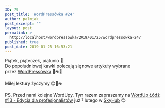 ```yaml
---
ID: 79
post_title: 'WordPressówka #24'
author: palmiak
post_excerpt: ""
layout: post
permalink: >
  http://localhost/wordpressowka/2019/01/25/wordpressowka-24/
published: true
post_date: 2019-01-25 16:53:21
---
```

<!-- wp:paragraph -->
<p> Piątek, piąteczek, piątunio&nbsp;🤪<br>Do popołudniowej kawki polecają się nowe artykuły wybrane przez&nbsp;<a href="https://www.facebook.com/wordpressowka/?__tn__=K-R&amp;eid=ARBZWY0j4G81M5MJnEUczdYd51WcXeRpcbJYyjkgusT7ecGP1PedhNDDff5oVx0WJ07MGGAWYvDCArm3&amp;fref=mentions&amp;__xts__%5B0%5D=68.ARCjoPC92oRiQS0rvglbqfjh0p73DcR9zKHVPx4gi9EjWGxeGGk3hdLJ8aSJXeiUW17HPv97_CqVkQdeULrfTPn-95boglrVGKXzYOEnco72ObzL0_l0_5Pnu6wjguxpw1-znmcmgER6eaxae3HBftswybVl5pi4kDOhELz9ZZJn7bXnJAwMcUf3gExHUBS4nusynxyP2nlmCGKF6XymaPFtp6BsbvN61eaBlLt_QK-sG_ZJTUSX0MZPAHSQNuVBFylVoCgIs8ksOvGqoy-i0izeZ2N5t7-EyVhhLo64RfKEdMe7tmtDJ1-5JwEuAe7UlHjusS9Muv0gOpOHlVN1Yo-ppr9J">WordPressówka</a>&nbsp;🦉☕😍 </p>
<!-- /wp:paragraph -->

<!-- wp:acf/owl-link {"id":"block_5c6983a5e646f","data":{"field_5c5706bb6e493":"\u003cp\u003eNa start bardzo ciekawy wywiad z bardzo popularną postacią w świecie WordPressa, Alainem Schlesserem. Na co dzień jest WordPress developerem, specjalizuje się w WP CLI i nadzoruje prace nad Gutenbergiem. \u003c/p\u003e","field_5c5706f36e494":{"title":"Savvii Spotlight: Alain Schlesser [interview]","url":"https://www.savvii.com/blog/savvii-spotlight-alain-schlesser-interview/?fbclid=IwAR3Bc_Ex5kIN5ZNoBpOqL99O2cr-29il80zqYbpBc546xBCRIqz2sr_ul4A","target":""}},"name":"acf/owl-link","align":"","mode":"preview"} /-->

<!-- wp:acf/owl-link {"id":"block_5c6984b1e6470","data":{"field_5c5706bb6e493":"\u003cp\u003eGłównym newsem w tym tygodniu była zmiana CEO w Yoast. Joost de Valk zrezygnował z tej funkcji, na jego miejscu pojawiła się \u003ca href=\u0022https://l.facebook.com/l.php?u=https%3A%2F%2Fmarieke.blog%2Fi-am-the-new-ceo-of-yoast%2F%3Ffbclid%3DIwAR3EPUB3KM7mH4ElBS9QFYnNmKqsZekuw6n5PBCiXsLK3IC2x5IwO9EHbnY\u0026amp;h=AT14Xnh1jr5vHQMXWKcfror2-AfPzCM-kl3Y0Gkw2Yryae09FvK_xGOqrmNgt-SOIKlZxDq-SFC9aCIvq1o0ls9N_qMn5vtuEOEIEm_ZwX2g5mo_DW5msQeZAw160Tww0th-tK67UU6YRbdEAyeHkTTTe1RXtzwTXGY7jkNfnLYWiz4bdqm2jCgckttA6FdCFYxNcnQCjalUgbAfcxmCjXXQF94D6qx\u002d\u002dxoWAUkWgQMSEGfZcGoENHFfLmzHj7z7cRnTfOK-mjpN0ErZ7EFGU08tITKi5OeybRKj6kBzPJcaRBK-QDwkXQL7iTfRCDA1CN6Y4IyVAjd5LrhpPsPMCRzSdjx3JrqcaEv4SPHKT98CTExW-1H6SGri4ez2j40EedDi960yN8ztO11XmeVpetVGPSXsK2g9vld95AL3ol3TNAmk65Jx5XwbCavWHPBJCMrdGS87ZJah4W-Vi7CzJpMybCgtX6-Pzo39613P2pJgfVz2O5IZzkl2OAYhX_9BD3nrlVc2ICy_gTUE-NIORBmczqeDVO58REVzp7WMgJSbOhZAwJCHszUpcsvG-lvKBm8di_esM6XKmzDuP9ItTUVDWkjBHTWmjMT0i4B6t2phSq-PTgBc91S6Hssr-5i01ePQgQ\u0022\u003eMarieke van de Rakt\u003c/a\u003e. \u003c/p\u003e","field_5c5706f36e494":{"title":"Stepping “down” at Yoast","url":"https://joost.blog/stepping-down-at-yoast/?fbclid=IwAR3vGRK1QjcQuKxkpeMiynPhV2hEO7gNNZFHnf4voKdTJmmWofDd8UQNxOw","target":""}},"name":"acf/owl-link","align":"","mode":"preview"} /-->

<!-- wp:acf/owl-link {"id":"block_5c698500e6471","data":{"field_5c5706bb6e493":"\u003cp\u003eGutenberg rozwija się dalej, tutaj zobaczycie mapę dla 2 fazy, która mocno skupi się na widgetach:\u003c/p\u003e","field_5c5706f36e494":{"title":"Roadmap","url":"https://wordpress.org/about/roadmap/?fbclid=IwAR3W0rQGhatunH9qJbcF4g2aO_cfL9o6O8Sf271r_iTgXaJ8k1SWkn2kh0w","target":""}},"name":"acf/owl-link","align":"","mode":"preview"} /-->

<!-- wp:acf/owl-link {"id":"block_5c69851de6472","data":{"field_5c5706bb6e493":"\u003cp\u003eUbiegły weekend był bardzo stresujący dla zespołu WPML - niestety lukę w bezpieczeństwie wykorzystał hacker... co się wydarzyło i jaka jest sytuacja znajdziecie informację tutaj:\u003c/p\u003e","field_5c5706f36e494":{"title":"WPML Website Hacked, Customer Emails Compromised","url":"https://wptavern.com/wpml-website-hacked-customer-emails-compromised?fbclid=IwAR3Prtf4BkMmq72nMKjrJVBLbspAZh4EHmpZ466RYBXdhsEduNaQpNeVEG8","target":""}},"name":"acf/owl-link","align":"","mode":"preview"} /-->

<!-- wp:acf/owl-link {"id":"block_5c698548e6473","data":{"field_5c5706bb6e493":"\u003cp\u003eDo testowania jest już dostępna wersja WordPressa 5.1 Beta 2:\u003c/p\u003e","field_5c5706f36e494":{"title":"WordPress 5.1 Beta 2","url":"https://wordpress.org/news/2019/01/wordpress-5-1-beta-2/?fbclid=IwAR2gk1yMIqojST5wIaYFb-44nxBBD3WTaREOpmfa3ZgKQfjZbJkO8sWVEXQ","target":""}},"name":"acf/owl-link","align":"","mode":"preview"} /-->

<!-- wp:acf/owl-link {"id":"block_5c69856ee6474","data":{"field_5c5706bb6e493":"\u003cp\u003eOfiarą wykorzystania luki w bezpieczeństwie padł również FreshMail, a konkretnie jego klienci. Dokładniej o sytuacji przeczytacie tutaj: \u003c/p\u003e","field_5c5706f36e494":{"title":"Freshmail upublicznił dane 1000+ klientów. Poinformował UODO, ale nie ofiary","url":"https://l.facebook.com/l.php?u=https%3A%2F%2Fniebezpiecznik.pl%2Fpost%2Ffreshmail-wyciek-1100-danych-klientow%2F%3Ffbclid%3DIwAR0hU9w8rIqag-owKGOMuimbGKe6e-2wVAkXZIDRaiG5rY-9IFJHJyuCWIE\u0026h=AT25WQTKfjjwiQslMEnY1p_vu_G4KhOi9DEFTXFeHkoxQXC7VNOyvgc-E-LSWbJ_l6Oojfd1nSdsnwfL_iK7I-aS3nK33XP_PTCPXh-IISZtAkx9xAbeHXiZpSDvsSY-IxjdLNQChqHRG_iK7ouGkb_ed_lSlw2RgeGwB1te8vQjfnTD9P9YdpCBtVq34mbCdSpOSA7DBEejy5YXxGuULsMt0cDrXut2S3RiiKefGHHzGyLGgbbutdYIueAd0NCRWNZtXilOnR-dvGKJLDnoimMqWeq0BwN109EAuyriE18JlW0fd9wL-HsfmVF2auDHEliv1PPaR7yDk_iwx07u6pX_r9yeVawlgX6F3s_ccYAdItNjOzUatyWomjUCOQIbMIr0BWF3DEehCR8qbutVXPuN88rGx0Ocz2gUa9-ZgtqZ3VENG28XtmZ1k6XQiCREcnblvT7XIhzq3Q9s347fI_30wJWeRNIUfTO__Kq0JJ_jItxYF3pSvPrj2N_nC46H7xSpw2RZd5U-KDaNP56GOBk2ZhjwLIjcW0udcdZ-pZOq1Hxk5ryGnmKvR0zSS3ISDxfFSI2-G1L28mraQ48L81Sib-e2gMNYFR17D1Bgbad_BSXbv5DqjDd1N2g-OK-G-AbQXQ","target":""}},"name":"acf/owl-link","align":"","mode":"preview"} /-->

<!-- wp:acf/owl-link {"id":"block_5c698595e6475","data":{"field_5c5706bb6e493":"\u003cp\u003eJeżeli piszecie swoje teksty w języku angielskim na pewno przydadzą Wam się pluginy do sprawdzania poprawności gramatyki:\u003c/p\u003e","field_5c5706f36e494":{"title":"Best Grammar Checker Tools for Writing and WordPress","url":"https://kinsta.com/blog/grammar-checker-tools/?fbclid=IwAR3Z4KzyX1g265Si78ztKKjyPAdy8gdYCtLOr6IVmN-AL2_yJk1Id1kcnUM","target":""}},"name":"acf/owl-link","align":"","mode":"preview"} /-->

<!-- wp:acf/owl-link {"id":"block_5c6985e5e6476","data":{"field_5c5706bb6e493":"\u003cp\u003eUżytkowników WooCommerce może zaciekawić nowa aplikacja:\u003c/p\u003e","field_5c5706f36e494":{"title":"Try the New WooCommerce Mobile App for Key Metrics, Order Look-Up, and Notifications – Cha-ching!","url":"https://woocommerce.com/posts/try-the-new-woocommerce-mobile-app-for-key-metrics-order-look-up-and-notifications-cha-ching/?fbclid=IwAR2SPEbJrIqyquIwPUUv2gS1Kn9BobnnorzM8wa-KA1OC27D2JjaCpy4oU4","target":""}},"name":"acf/owl-link","align":"","mode":"preview"} /-->

<!-- wp:acf/owl-link {"id":"block_5c69860fe6477","data":{"field_5c5706bb6e493":"\u003cp\u003eTutaj znajdziecie instrukcję jak w prosty sposób dodać możliwość uploadu załączników (obrazków, dokumentów, etc) do komentarzy w WordPressie:\u003c/p\u003e","field_5c5706f36e494":{"title":"How to Let Users Upload Comment Images in WordPress (\u0026amp; Attachments Too)","url":"https://themeisle.com/blog/attach-comment-images-wordpress/?fbclid=IwAR2XRCQ4J3eiW9ISm4VHcwgyw7JB-C76ubQVW7wUdbHgOQjSz9lfjb__D4A","target":""}},"name":"acf/owl-link","align":"","mode":"preview"} /-->

<!-- wp:paragraph -->
<p> Miłej lektury życzymy&nbsp;😍🦉☕ </p>
<!-- /wp:paragraph -->

<!-- wp:paragraph -->
<p>

PS. Przed nami kolejne WordUpy. Tym razem zapraszamy na&nbsp;<a href="https://www.facebook.com/events/776659659355687/?acontext=%7B%22source%22%3A3%2C%22source_newsfeed_story_type%22%3A%22regular%22%2C%22action_history%22%3A%22%5B%7B%5C%22surface%5C%22%3A%5C%22newsfeed%5C%22%2C%5C%22mechanism%5C%22%3A%5C%22feed_story%5C%22%2C%5C%22extra_data%5C%22%3A%5B%5D%7D%5D%22%2C%22has_source%22%3Atrue%7D&amp;source=3&amp;source_newsfeed_story_type=regular&amp;action_history=%5B%7B%22surface%22%3A%22newsfeed%22%2C%22mechanism%22%3A%22feed_story%22%2C%22extra_data%22%3A%5B%5D%7D%5D&amp;has_source=1&amp;__tn__=K-R&amp;eid=ARAIcj4gW0wuMCHjtBSKKORJJeChnIXdOFzj5RmTLmIk-qNpQgcvXgbL-B2Sh-8Sw_yyCf7iIJD3UgWR&amp;fref=mentions&amp;__xts__%5B0%5D=68.ARCjoPC92oRiQS0rvglbqfjh0p73DcR9zKHVPx4gi9EjWGxeGGk3hdLJ8aSJXeiUW17HPv97_CqVkQdeULrfTPn-95boglrVGKXzYOEnco72ObzL0_l0_5Pnu6wjguxpw1-znmcmgER6eaxae3HBftswybVl5pi4kDOhELz9ZZJn7bXnJAwMcUf3gExHUBS4nusynxyP2nlmCGKF6XymaPFtp6BsbvN61eaBlLt_QK-sG_ZJTUSX0MZPAHSQNuVBFylVoCgIs8ksOvGqoy-i0izeZ2N5t7-EyVhhLo64RfKEdMe7tmtDJ1-5JwEuAe7UlHjusS9Muv0gOpOHlVN1Yo-ppr9J">WordUp Łódź #13 - Edycja dla profesjonalistów</a>&nbsp;już 7 lutego w&nbsp;<a href="https://www.facebook.com/skyhublodzkie/?__tn__=K-R&amp;eid=ARD8XAkXwBSwhhA6ByCUbZRxeASDErdzP0DkaXh0CQcnAb8WIcoU9yQCxZRKj58Ru4sy-SLcD2PDwgyv&amp;fref=mentions&amp;__xts__%5B0%5D=68.ARCjoPC92oRiQS0rvglbqfjh0p73DcR9zKHVPx4gi9EjWGxeGGk3hdLJ8aSJXeiUW17HPv97_CqVkQdeULrfTPn-95boglrVGKXzYOEnco72ObzL0_l0_5Pnu6wjguxpw1-znmcmgER6eaxae3HBftswybVl5pi4kDOhELz9ZZJn7bXnJAwMcUf3gExHUBS4nusynxyP2nlmCGKF6XymaPFtp6BsbvN61eaBlLt_QK-sG_ZJTUSX0MZPAHSQNuVBFylVoCgIs8ksOvGqoy-i0izeZ2N5t7-EyVhhLo64RfKEdMe7tmtDJ1-5JwEuAe7UlHjusS9Muv0gOpOHlVN1Yo-ppr9J">SkyHub</a>&nbsp;😍

</p>
<!-- /wp:paragraph -->